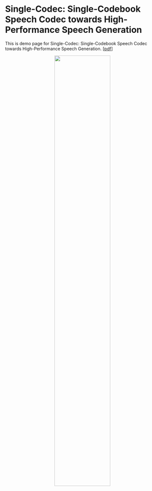 # Single-Codec: Single-Codebook Speech Codec towards High-Performance Speech Generation

This is demo page for Single-Codec: Single-Codebook Speech Codec towards High-Performance Speech Generation. \[[pdf](https://arxiv.org/pdf/2406.07422v1)\]

<div align="center">
<img src=https://github.com/kkksuper/Single-Codec/blob/main/fig/model.png width=60% />
</div>
